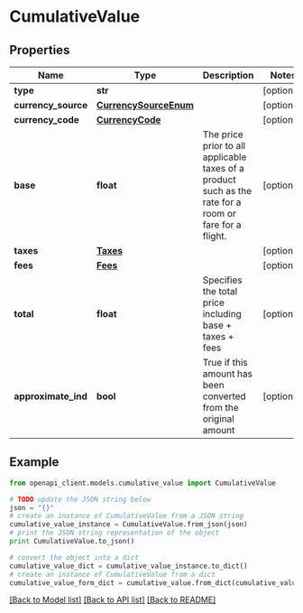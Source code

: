 # CumulativeValue


## Properties
Name | Type | Description | Notes
------------ | ------------- | ------------- | -------------
**type** | **str** |  | [optional] 
**currency_source** | [**CurrencySourceEnum**](CurrencySourceEnum.md) |  | [optional] 
**currency_code** | [**CurrencyCode**](CurrencyCode.md) |  | [optional] 
**base** | **float** | The price prior to all applicable taxes of a product such as the rate for a room or fare for a flight. | [optional] 
**taxes** | [**Taxes**](Taxes.md) |  | [optional] 
**fees** | [**Fees**](Fees.md) |  | [optional] 
**total** | **float** | Specifies the total price including base + taxes + fees | [optional] 
**approximate_ind** | **bool** | True if this amount has been converted from the original amount | [optional] 

## Example

```python
from openapi_client.models.cumulative_value import CumulativeValue

# TODO update the JSON string below
json = "{}"
# create an instance of CumulativeValue from a JSON string
cumulative_value_instance = CumulativeValue.from_json(json)
# print the JSON string representation of the object
print CumulativeValue.to_json()

# convert the object into a dict
cumulative_value_dict = cumulative_value_instance.to_dict()
# create an instance of CumulativeValue from a dict
cumulative_value_form_dict = cumulative_value.from_dict(cumulative_value_dict)
```
[[Back to Model list]](../README.md#documentation-for-models) [[Back to API list]](../README.md#documentation-for-api-endpoints) [[Back to README]](../README.md)


